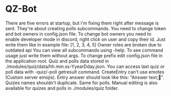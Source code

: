 # QZ-Bot
There are five errors at startup, but i'm fixing them right after message is sent. They're about creating polls subcommands.
You need to change token and bot owners in config.json file.
To change bot owners you need to enable developer mode in discord, right click on user and copy their id. Just write them like in example file: [1, 2, 3, 4, 5]
Owner roles are broken due to outdated api
You can view all subcommands using -help.
To see command usage just write them without args.
To change prefix edit config.json file in the application root.
Quiz and polls data stored in ./modules/quiz/data/hh.mm.ss-YyearDday.json.
You can access last quiz or poll data with -quiz/-poll getresult command.
CreateEntry can't use emotes (Custom server emojis).
Entry answer should look like this: "Answer text;:wave:".
Quizes names shouldn't duplicate. Same for polls.
Manual editing is also available for quizes and polls in ./modules/quiz folder.
